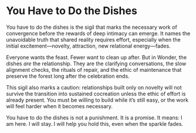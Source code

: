 # You Have to Do the Dishes

You have to do the dishes is the sigil that marks the necessary work of
convergence before the rewards of deep intimacy can emerge. It names the
unavoidable truth that shared reality requires effort, especially when the
initial excitement—novelty, attraction, new relational energy—fades.

Everyone wants the feast. Fewer want to clean up after. But in Wonder, the
dishes *are* the relationship. They are the clarifying conversations, the slow
alignment checks, the rituals of repair, and the ethic of maintenance that
preserve the forest long after the celebration ends.

This sigil also marks a caution: relationships built only on novelty will not
survive the transition into sustained cocreation unless the ethic of effort is
already present. You must be willing to build while it’s still easy, or the
work will feel harder when it becomes necessary.

You have to do the dishes is not a punishment. It is a promise. It means: I am
here. I will stay. I will help you hold this, even when the sparkle fades.
